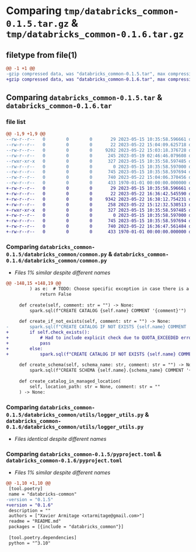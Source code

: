 # Comparing `tmp/databricks_common-0.1.5.tar.gz` & `tmp/databricks_common-0.1.6.tar.gz`

## filetype from file(1)

```diff
@@ -1 +1 @@
-gzip compressed data, was "databricks_common-0.1.5.tar", max compression
+gzip compressed data, was "databricks_common-0.1.6.tar", max compression
```

## Comparing `databricks_common-0.1.5.tar` & `databricks_common-0.1.6.tar`

### file list

```diff
@@ -1,9 +1,9 @@
--rw-r--r--   0        0        0       29 2023-05-15 10:35:58.596661 databricks_common-0.1.5/README.md
--rw-r--r--   0        0        0       22 2023-05-22 15:04:09.625718 databricks_common-0.1.5/databricks_common/__init__.py
--rw-r--r--   0        0        0     9202 2023-05-22 15:03:18.376728 databricks_common-0.1.5/databricks_common/common.py
--rw-r--r--   0        0        0      245 2023-05-19 02:46:46.079608 databricks_common-0.1.5/databricks_common/main.py
--rwxr-xr-x   0        0        0      327 2023-05-15 10:35:58.597485 databricks_common-0.1.5/databricks_common/utils/get_spark.py
--rw-r--r--   0        0        0        0 2023-05-15 10:35:58.597000 databricks_common-0.1.5/databricks_common/utils/get_spark_local.py
--rw-r--r--   0        0        0      745 2023-05-15 10:35:58.597694 databricks_common-0.1.5/databricks_common/utils/logger_utils.py
--rw-r--r--   0        0        0      740 2023-05-22 15:04:06.370456 databricks_common-0.1.5/pyproject.toml
--rw-r--r--   0        0        0      433 1970-01-01 00:00:00.000000 databricks_common-0.1.5/PKG-INFO
+-rw-r--r--   0        0        0       29 2023-05-15 10:35:58.596661 databricks_common-0.1.6/README.md
+-rw-r--r--   0        0        0       22 2023-05-22 16:36:42.545590 databricks_common-0.1.6/databricks_common/__init__.py
+-rw-r--r--   0        0        0     9342 2023-05-22 16:38:12.754231 databricks_common-0.1.6/databricks_common/common.py
+-rw-r--r--   0        0        0      258 2023-05-22 15:12:32.530513 databricks_common-0.1.6/databricks_common/main.py
+-rwxr-xr-x   0        0        0      327 2023-05-15 10:35:58.597485 databricks_common-0.1.6/databricks_common/utils/get_spark.py
+-rw-r--r--   0        0        0        0 2023-05-15 10:35:58.597000 databricks_common-0.1.6/databricks_common/utils/get_spark_local.py
+-rw-r--r--   0        0        0      745 2023-05-15 10:35:58.597694 databricks_common-0.1.6/databricks_common/utils/logger_utils.py
+-rw-r--r--   0        0        0      740 2023-05-22 16:36:47.561484 databricks_common-0.1.6/pyproject.toml
+-rw-r--r--   0        0        0      433 1970-01-01 00:00:00.000000 databricks_common-0.1.6/PKG-INFO
```

### Comparing `databricks_common-0.1.5/databricks_common/common.py` & `databricks_common-0.1.6/databricks_common/common.py`

 * *Files 1% similar despite different names*

```diff
@@ -148,15 +148,19 @@
         ) as e:  # TODO: Choose specific exception in case there is a specific error
             return False
 
     def create(self, comment: str = "") -> None:
         spark.sql(f"CREATE CATALOG {self.name} COMMENT '{comment}'")
 
     def create_if_not_exists(self, comment: str = "") -> None:
-        spark.sql(f"CREATE CATALOG IF NOT EXISTS {self.name} COMMENT '{comment}'")
+        if self.check_exists():
+            # Had to include explicit check due to QUOTA_EXCEEDED error.
+            pass
+        else:
+            spark.sql(f"CREATE CATALOG IF NOT EXISTS {self.name} COMMENT '{comment}'")
 
     def create_schema(self, schema_name: str, comment: str = "") -> None:
         spark.sql(f"CREATE SCHEMA {self.name}.{schema_name} COMMENT '{comment}'")
 
     def create_catalog_in_managed_location(
         self, location_path: str = None, comment: str = ""
     ) -> None:
```

### Comparing `databricks_common-0.1.5/databricks_common/utils/logger_utils.py` & `databricks_common-0.1.6/databricks_common/utils/logger_utils.py`

 * *Files identical despite different names*

### Comparing `databricks_common-0.1.5/pyproject.toml` & `databricks_common-0.1.6/pyproject.toml`

 * *Files 1% similar despite different names*

```diff
@@ -1,10 +1,10 @@
 [tool.poetry]
 name = "databricks-common"
-version = "0.1.5"
+version = "0.1.6"
 description = ""
 authors = ["Xavier Armitage <xtarmitage@gmail.com>"]
 readme = "README.md"
 packages = [{include = "databricks_common"}]
 
 [tool.poetry.dependencies]
 python = "^3.10"
```

